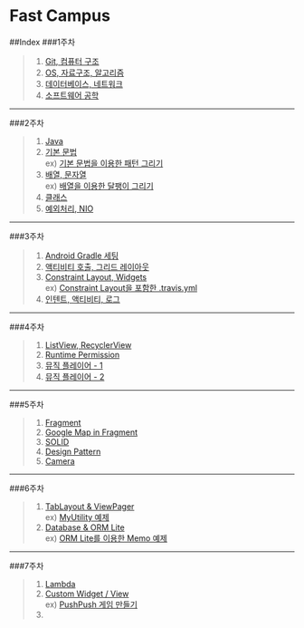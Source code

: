 # Fast Campus

##Index
###1주차
>1.  [Git, 컴퓨터 구조](https://github.com/Ekutz/Fast_Campus_JS/blob/master/170110/README.md)  
>2. [OS, 자료구조, 알고리즘](https://github.com/Ekutz/Fast_Campus_JS/blob/master/170111/README.md)  
>3. [데이터베이스, 네트워크](https://github.com/Ekutz/Fast_Campus_JS/blob/master/170112/README.md)  
>4. [소프트웨어 공학](https://github.com/Ekutz/Fast_Campus_JS/blob/master/170113/README.md)

---
###2주차
>1. [Java](https://github.com/Ekutz/Fast_Campus_JS/blob/master/170116/README.md)  
>2. [기본 문법](https://github.com/Ekutz/Fast_Campus_JS/blob/master/170117/README.md)  
> ex) [기본 문법을 이용한 패턴 그리기](https://github.com/Ekutz/Fast_Campus_JS/blob/master/170119_ex/README.md)
>3. [배열, 문자열](https://github.com/Ekutz/Fast_Campus_JS/blob/master/170118/README.md)  
> ex) [배열을 이용한 달팽이 그리기](https://github.com/Ekutz/Fast_Campus_JS/blob/master/170120_snail/README.md)
>4. [클래스](https://github.com/Ekutz/Fast_Campus_JS/blob/master/170119/README.md)
>5. [예외처리, NIO](https://github.com/Ekutz/Fast_Campus_JS/blob/master/170120/README.md)

--------
###3주차
>1. [Android Gradle 세팅](https://github.com/Ekutz/Fast_Campus_JS/blob/master/170123/README.md)
>2. [액티비티 호출, 그리드 레이아웃](https://github.com/Ekutz/Fast_Campus_JS/blob/master/170124/README.md)
>3. [Constraint Layout, Widgets](https://github.com/Ekutz/Fast_Campus_JS/blob/master/170125/README.md)  
>ex) [Constraint Layout을 포함한 .travis.yml](https://github.com/Ekutz/Fast_Campus_JS/blob/master/170126_travis/README.md)
>4. [인텐트, 액티비티, 로그](https://github.com/Ekutz/Fast_Campus_JS/blob/master/170126/README.md)

--------

###4주차
>1. [ListView, RecyclerView](https://github.com/Ekutz/Fast_Campus_JS/blob/master/170131/README.md)
>2. [Runtime Permission](https://github.com/Ekutz/Fast_Campus_JS/blob/master/170201/README.md)
>3. [뮤직 플레이어 - 1](https://github.com/Ekutz/Fast_Campus_JS/blob/master/170202_MusicPlayer_1/README.md)
>4. [뮤직 플레이어 - 2](https://github.com/Ekutz/Fast_Campus_JS/blob/master/170203_MusicPlayer_2/README.md)

---

###5주차
>1. [Fragment](https://github.com/Ekutz/Fast_Campus_JS/blob/master/170206/README.md)
>2. [Google Map in Fragment](https://github.com/Ekutz/Fast_Campus_JS/blob/master/170207/README.md)
>3. [SOLID](https://github.com/Ekutz/Fast_Campus_JS/blob/master/170208/README.md)
>4. [Design Pattern](https://github.com/Ekutz/Fast_Campus_JS/blob/master/170209/README.md)
>5. [Camera](https://github.com/Ekutz/Fast_Campus_JS/blob/master/170210/README.md)

---

###6주차
>1. [TabLayout & ViewPager](https://github.com/Ekutz/Fast_Campus_JS/blob/master/170213/README.md)  
> ex) [MyUtility 예제](https://github.com/Ekutz/170214_MyUtility)
>2. [Database & ORM Lite](https://github.com/Ekutz/Fast_Campus_JS/blob/master/170215/README.md)  
> ex) [ORM Lite를 이용한 Memo 예제](https://github.com/Ekutz/170216_Memo)

---

###7주차
>1. [Lambda](https://github.com/Ekutz/Fast_Campus_JS/blob/master/170220/README.md)
>2. [Custom Widget / View](https://github.com/Ekutz/Fast_Campus_JS/blob/master/170221/README.md)  
>ex) [PushPush 게임 만들기](https://github.com/Ekutz/170221_PushPush)  
>3. 